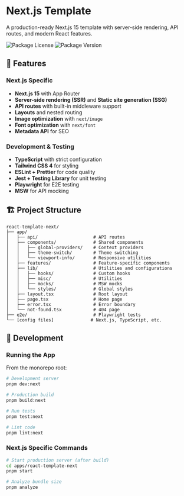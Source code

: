 # Next.js Template

A production-ready Next.js 15 template with server-side rendering, API routes, and modern React features.

![Package License](https://img.shields.io/github/license/teo-garcia/react-template-next)
![Package Version](https://img.shields.io/github/package-json/v/teo-garcia/react-template-next)

## 🚀 Features

### Next.js Specific

- **Next.js 15** with App Router
- **Server-side rendering (SSR)** and **Static site generation (SSG)**
- **API routes** with built-in middleware support
- **Layouts** and nested routing
- **Image optimization** with `next/image`
- **Font optimization** with `next/font`
- **Metadata API** for SEO

### Development & Testing

- **TypeScript** with strict configuration
- **Tailwind CSS 4** for styling
- **ESLint + Prettier** for code quality
- **Jest + Testing Library** for unit testing
- **Playwright** for E2E testing
- **MSW** for API mocking

## 🏗️ Project Structure

```
react-template-next/
├── app/
│   ├── api/                     # API routes
│   ├── components/              # Shared components
│   │   ├── global-providers/    # Context providers
│   │   ├── theme-switch/        # Theme switching
│   │   └── viewport-info/       # Responsive utilities
│   ├── features/                # Feature-specific components
│   ├── lib/                     # Utilities and configurations
│   │   ├── hooks/               # Custom hooks
│   │   ├── misc/                # Utilities
│   │   ├── mocks/               # MSW mocks
│   │   └── styles/              # Global styles
│   ├── layout.tsx               # Root layout
│   ├── page.tsx                 # Home page
│   ├── error.tsx                # Error boundary
│   └── not-found.tsx            # 404 page
├── e2e/                         # Playwright tests
└── [config files]              # Next.js, TypeScript, etc.
```

## 🔧 Development

### Running the App

From the monorepo root:

```bash
# Development server
pnpm dev:next

# Production build
pnpm build:next

# Run tests
pnpm test:next

# Lint code
pnpm lint:next
```

### Next.js Specific Commands

```bash
# Start production server (after build)
cd apps/react-template-next
pnpm start

# Analyze bundle size
pnpm analyze
```
